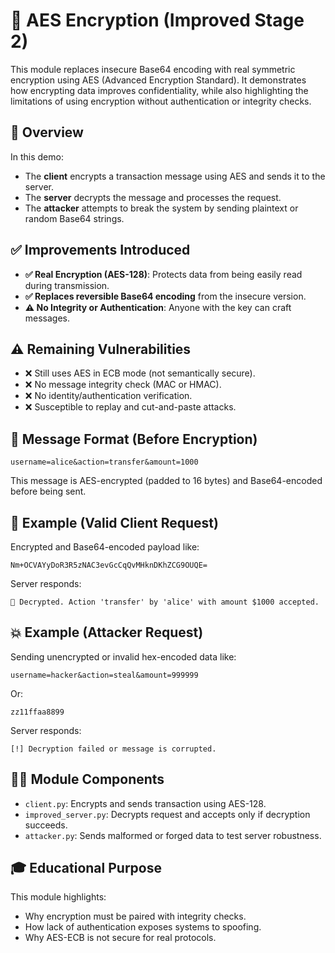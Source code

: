 

# 🔐 AES Encryption (Improved Stage 2)

This module replaces insecure Base64 encoding with real symmetric encryption using AES (Advanced Encryption Standard).
It demonstrates how encrypting data improves confidentiality, while also highlighting the limitations of using encryption without authentication or integrity checks.

## 📘 Overview

In this demo:
- The **client** encrypts a transaction message using AES and sends it to the server.
- The **server** decrypts the message and processes the request.
- The **attacker** attempts to break the system by sending plaintext or random Base64 strings.

## ✅ Improvements Introduced

- **✅ Real Encryption (AES-128)**: Protects data from being easily read during transmission.
- **✅ Replaces reversible Base64 encoding** from the insecure version.
- **⚠️ No Integrity or Authentication**: Anyone with the key can craft messages.

## ⚠️ Remaining Vulnerabilities

- ❌ Still uses AES in ECB mode (not semantically secure).
- ❌ No message integrity check (MAC or HMAC).
- ❌ No identity/authentication verification.
- ❌ Susceptible to replay and cut-and-paste attacks.

## 🎯 Message Format (Before Encryption)

```
username=alice&action=transfer&amount=1000
```

This message is AES-encrypted (padded to 16 bytes) and Base64-encoded before being sent.

## 🧪 Example (Valid Client Request)

Encrypted and Base64-encoded payload like:

```
Nm+OCVAYyDoR3R5zNAC3evGcCqQvMHknDKhZCG9OUQE=
```

Server responds:

```
🔐 Decrypted. Action 'transfer' by 'alice' with amount $1000 accepted.
```

## 💥 Example (Attacker Request)

Sending unencrypted or invalid hex-encoded data like:

```
username=hacker&action=steal&amount=999999
```

Or:

```
zz11ffaa8899
```

Server responds:

```
[!] Decryption failed or message is corrupted.
```

## 🧑‍💻 Module Components

- `client.py`: Encrypts and sends transaction using AES-128.
- `improved_server.py`: Decrypts request and accepts only if decryption succeeds.
- `attacker.py`: Sends malformed or forged data to test server robustness.

## 🎓 Educational Purpose

This module highlights:
- Why encryption must be paired with integrity checks.
- How lack of authentication exposes systems to spoofing.
- Why AES-ECB is not secure for real protocols.
